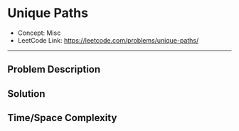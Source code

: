 # Unique Paths

- Concept: Misc
- LeetCode Link: https://leetcode.com/problems/unique-paths/

---

## Problem Description

## Solution

## Time/Space Complexity

